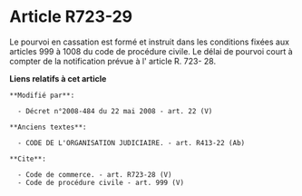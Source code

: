 # Article R723-29

Le pourvoi en cassation est formé et instruit dans les conditions fixées aux articles 999 à 1008 du code de procédure civile.
Le délai de pourvoi court à compter de la notification prévue à l' article R. 723- 28.

**Liens relatifs à cet article**

	**Modifié par**:

	  - Décret n°2008-484 du 22 mai 2008 - art. 22 (V)

	**Anciens textes**:

	  - CODE DE L'ORGANISATION JUDICIAIRE. - art. R413-22 (Ab)

	**Cite**:

	  - Code de commerce. - art. R723-28 (V)
	  - Code de procédure civile - art. 999 (V)

